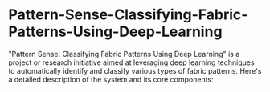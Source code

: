# Pattern-Sense-Classifying-Fabric-Patterns-Using-Deep-Learning
"Pattern Sense: Classifying Fabric Patterns Using Deep Learning" is a project or research initiative aimed at leveraging deep learning techniques to automatically identify and classify various types of fabric patterns. Here's a detailed description of the system and its core components:
